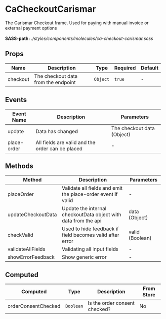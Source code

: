 # CaCheckoutCarismar

The Carismar Checkout frame. Used for paying with manual invoice or external payment options<br><br> **SASS-path:** _./styles/components/molecules/ca-checkout-carismar.scss_

## Props

<!-- @vuese:CaCheckoutCarismar:props:start -->
|Name|Description|Type|Required|Default|
|---|---|---|---|---|
|checkout|The checkout data from the endpoint|`Object`|`true`|-|

<!-- @vuese:CaCheckoutCarismar:props:end -->


## Events

<!-- @vuese:CaCheckoutCarismar:events:start -->
|Event Name|Description|Parameters|
|---|---|---|
|update|Data has changed|The checkout data (Object)|
|place-order|All fields are valid and the order can be placed|-|

<!-- @vuese:CaCheckoutCarismar:events:end -->


## Methods

<!-- @vuese:CaCheckoutCarismar:methods:start -->
|Method|Description|Parameters|
|---|---|---|
|placeOrder|Validate all fields and emit the place-order event if valid|-|
|updateCheckoutData|Update the internal checkoutData object with data from the api|data (Object)|
|checkValid|Used to hide feedback if field becomes valid after error|valid (Boolean)|
|validateAllFields|Validating all input fields|-|
|showErrorFeedback|Show generic error|-|

<!-- @vuese:CaCheckoutCarismar:methods:end -->


## Computed

<!-- @vuese:CaCheckoutCarismar:computed:start -->
|Computed|Type|Description|From Store|
|---|---|---|---|
|orderConsentChecked|`Boolean`|Is the order consent checked?|No|

<!-- @vuese:CaCheckoutCarismar:computed:end -->


